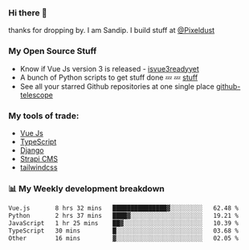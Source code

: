 ### Hi there 👋

thanks for dropping by.
I am Sandip. I build stuff at [@Pixeldust](github.com/pixeldust-in/)

###  **My Open Source Stuff**

 - Know if Vue Js version 3 is released -  [isvue3readyyet](https://github.com/sandiprb/isvue3readyyet)
 - A bunch of Python scripts to get stuff done 💤 💤 [stuff](https://github.com/sandiprb/stuff)
 - See all your starred Github repositories at one single place [github-telescope](https://github.com/sandiprb/github-telescope)



###  **My tools of trade:**
 - [Vue Js](https://github.com/vuejs/vue/)
 - [TypeScript](https://github.com/microsoft/TypeScript)
 - [Django](github.com/django/django)
 - [Strapi CMS](github.com/strapi/strapi)
 - [tailwindcss](https://github.com/tailwindlabs/tailwindcss)


###  📊 **My Weekly development breakdown**
<!--START_SECTION:waka-->

```txt
Vue.js       8 hrs 32 mins   ███████████████▓░░░░░░░░░   62.48 %
Python       2 hrs 37 mins   ████▓░░░░░░░░░░░░░░░░░░░░   19.21 %
JavaScript   1 hr 25 mins    ██▓░░░░░░░░░░░░░░░░░░░░░░   10.39 %
TypeScript   30 mins         █░░░░░░░░░░░░░░░░░░░░░░░░   03.68 %
Other        16 mins         ▓░░░░░░░░░░░░░░░░░░░░░░░░   02.05 %
```

<!--END_SECTION:waka-->
